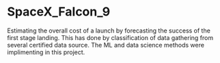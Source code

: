 # SpaceX_Falcon_9
Estimating the overall cost of a launch by forecasting the success of the first stage landing. This has done by classification of data gathering from several certified data source. The ML and data science methods were implimenting in this project.

